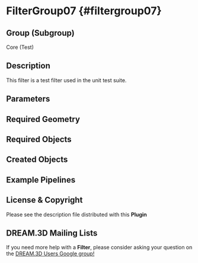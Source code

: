 FilterGroup07 {#filtergroup07}
=============

## Group (Subgroup) ##

Core (Test)

## Description ##

This filter is a test filter used in the unit test suite.

## Parameters ##


## Required Geometry ##


## Required Objects ##


## Created Objects ##


## Example Pipelines ##



## License & Copyright ##

Please see the description file distributed with this **Plugin**

## DREAM.3D Mailing Lists ##

If you need more help with a **Filter**, please consider asking your question on the [DREAM.3D Users Google group!](https://groups.google.com/forum/?hl=en#!forum/dream3d-users)


